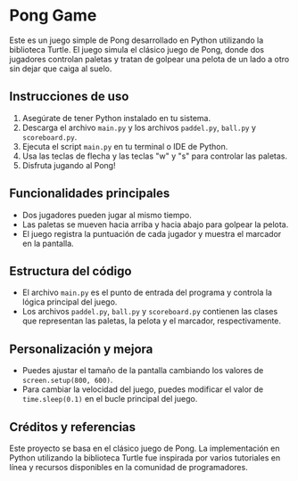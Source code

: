 # Pong Game

Este es un juego simple de Pong desarrollado en Python utilizando la biblioteca Turtle. El juego simula el clásico juego de Pong, donde dos jugadores controlan paletas y tratan de golpear una pelota de un lado a otro sin dejar que caiga al suelo.

## Instrucciones de uso

1. Asegúrate de tener Python instalado en tu sistema.
2. Descarga el archivo `main.py` y los archivos `paddel.py`, `ball.py` y `scoreboard.py`.
3. Ejecuta el script `main.py` en tu terminal o IDE de Python.
4. Usa las teclas de flecha y las teclas "w" y "s" para controlar las paletas.
5. Disfruta jugando al Pong!

## Funcionalidades principales

- Dos jugadores pueden jugar al mismo tiempo.
- Las paletas se mueven hacia arriba y hacia abajo para golpear la pelota.
- El juego registra la puntuación de cada jugador y muestra el marcador en la pantalla.

## Estructura del código

- El archivo `main.py` es el punto de entrada del programa y controla la lógica principal del juego.
- Los archivos `paddel.py`, `ball.py` y `scoreboard.py` contienen las clases que representan las paletas, la pelota y el marcador, respectivamente.

## Personalización y mejora

- Puedes ajustar el tamaño de la pantalla cambiando los valores de `screen.setup(800, 600)`.
- Para cambiar la velocidad del juego, puedes modificar el valor de `time.sleep(0.1)` en el bucle principal del juego.

## Créditos y referencias

Este proyecto se basa en el clásico juego de Pong. La implementación en Python utilizando la biblioteca Turtle fue inspirada por varios tutoriales en línea y recursos disponibles en la comunidad de programadores.
